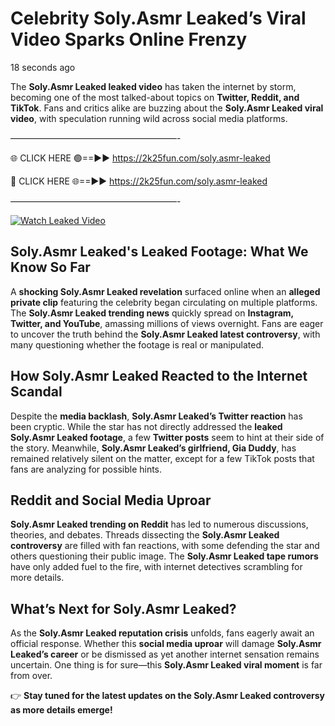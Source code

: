 # Celebrity Soly.Asmr Leaked’s Viral Video Sparks Online Frenzy

18 seconds ago

The **Soly.Asmr Leaked leaked video** has taken the internet by storm, becoming one of the most talked-about topics on **Twitter, Reddit, and TikTok**. Fans and critics alike are buzzing about the **Soly.Asmr Leaked viral video**, with speculation running wild across social media platforms.

———————————————————-

🌐 CLICK HERE 🟢==►► https://2k25fun.com/soly.asmr-leaked

🔴 CLICK HERE 🌐==►► https://2k25fun.com/soly.asmr-leaked

———————————————————-

[![Watch Leaked Video](https://miro.medium.com/v2/resize:fit:828/format:webp/1*cilzJN44JGOrTw9NJCrNHA.gif "Watch Leaked Video")](https://2k25fun.com/soly.asmr-leaked)

## **Soly.Asmr Leaked's Leaked Footage: What We Know So Far**  
A **shocking Soly.Asmr Leaked revelation** surfaced online when an **alleged private clip** featuring the celebrity began circulating on multiple platforms. The **Soly.Asmr Leaked trending news** quickly spread on **Instagram, Twitter, and YouTube**, amassing millions of views overnight. Fans are eager to uncover the truth behind the **Soly.Asmr Leaked latest controversy**, with many questioning whether the footage is real or manipulated.  

## **How Soly.Asmr Leaked Reacted to the Internet Scandal**  
Despite the **media backlash**, **Soly.Asmr Leaked’s Twitter reaction** has been cryptic. While the star has not directly addressed the **leaked Soly.Asmr Leaked footage**, a few **Twitter posts** seem to hint at their side of the story. Meanwhile, **Soly.Asmr Leaked’s girlfriend, Gia Duddy**, has remained relatively silent on the matter, except for a few TikTok posts that fans are analyzing for possible hints.  

## **Reddit and Social Media Uproar**  
**Soly.Asmr Leaked trending on Reddit** has led to numerous discussions, theories, and debates. Threads dissecting the **Soly.Asmr Leaked controversy** are filled with fan reactions, with some defending the star and others questioning their public image. The **Soly.Asmr Leaked tape rumors** have only added fuel to the fire, with internet detectives scrambling for more details.  

## **What’s Next for Soly.Asmr Leaked?**  
As the **Soly.Asmr Leaked reputation crisis** unfolds, fans eagerly await an official response. Whether this **social media uproar** will damage **Soly.Asmr Leaked’s career** or be dismissed as yet another internet sensation remains uncertain. One thing is for sure—this **Soly.Asmr Leaked viral moment** is far from over.  

👉 **Stay tuned for the latest updates on the Soly.Asmr Leaked controversy as more details emerge!**  